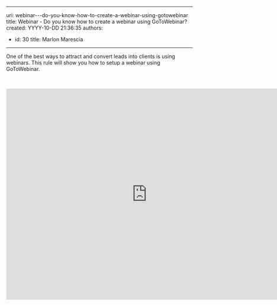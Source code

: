 

---
uri: webinar---do-you-know-how-to-create-a-webinar-using-gotowebinar
title: Webinar - Do you know how to create a webinar using GoToWebinar?
created: YYYY-10-DD 21:36:35
authors:
  - id: 30
    title: Marlon Marescia
---




<span class='intro'> ​One of the best ways to attract and convert leads into clients is using webinars. This rule will show you how to setup a webinar using GoToWebinar.<br> </span>

<p>&#160;</p><div class="ms-rtestate-read ms-rte-embedcode ms-rte-embedil ms-rtestate-notify s4-wpActive" unselectable="on">
   <iframe width="760" height="570" src="https&#58;//www.youtube.com/embed/PLyPjRYjNxQ?rel=0" frameborder="0"></iframe>&#160;</div><p>​</p>


